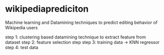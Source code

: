 wikipediaprediciton
===================

Machine learning and Datamining techniques to predict editing behavior of Wikipedia users

step 1: clustering based datamining technique to extract feature from dataset
step 2: feature selection step 
step 3: training data -> KNN regressor 
step 4: test data

